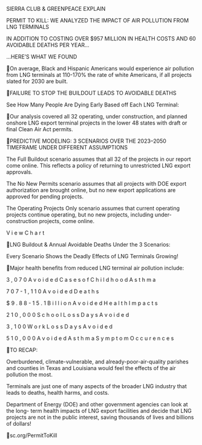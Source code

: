 SIERRA CLUB & GREENPEACE EXPLAIN

PERMIT TO KILL:
WE ANALYZED THE IMPACT OF
AIR POLLUTION FROM LNG
TERMINALS

IN ADDITION TO COSTING OVER
$957 MILLION IN HEALTH
COSTS AND 60 AVOIDABLE
DEATHS PER YEAR...

...HERE’S WHAT WE FOUND

On average, Black and Hispanic
Americans would experience air
pollution from LNG terminals at
110-170% the rate of white
Americans, if all projects slated
for 2030 are built.

FAILURE TO STOP THE BUILDOUT
LEADS TO AVOIDABLE DEATHS

See How Many People Are Dying Early
Based off Each LNG Terminal:

Our analysis covered all 32 operating, under
construction, and planned onshore LNG
export terminal projects in the lower 48 states
with draft or final Clean Air Act permits.

PREDICTIVE MODELING:
3 SCENARIOS  OVER THE 2023–2050 TIMEFRAME
UNDER DIFFERENT ASSUMPTIONS

The Full Buildout scenario assumes that all 32
of the projects in our report come online. This
reflects a policy of returning to unrestricted
LNG export approvals.

The No New Permits scenario assumes that
all projects with DOE export authorization are
brought online, but no new export
applications are approved for pending
projects.

The Operating Projects Only scenario
assumes that current operating projects
continue operating, but no new projects,
including under-construction projects, come
online.

V i e w   C h a r t

LNG Buildout & Annual Avoidable
Deaths Under the 3 Scenarios:

Every Scenario Shows the Deadly
Effects of LNG Terminals Growing!

Major health
benefits from
reduced LNG
terminal air
pollution include:

3 , 0 7 0
A v o i d e d
C a s e s   o f
C h i l d h o o d
A s t h m a

7 0 7   -   1 , 1 1 0
A v o i d e d
D e a t h s

$ 9 . 8 8   -   1 5 . 1
B i l l i o n
A v o i d e d
H e a l t h
I m p a c t s

2 1 0 , 0 0 0
S c h o o l
L o s s   D a y s
A v o i d e d

3 , 1 0 0
W o r k   L o s s
D a y s
A v o i d e d

5 1 0 , 0 0 0
A v o i d e d
A s t h m a
S y m p t o m
O c c u r e n c e s

TO RECAP:

Overburdened, climate-vulnerable, and
already-poor-air-quality parishes and
counties in Texas and Louisiana would feel
the effects of the air pollution the most.

Terminals are just one of many aspects of
the broader LNG industry that leads to
deaths, health harms, and costs.

Department of Energy (DOE) and other
government agencies can look at the long-
term health impacts of LNG export facilities
and decide that LNG projects are not in the
public interest, saving thousands of lives
and billions of dollars!

sc.org/PermitToKill

